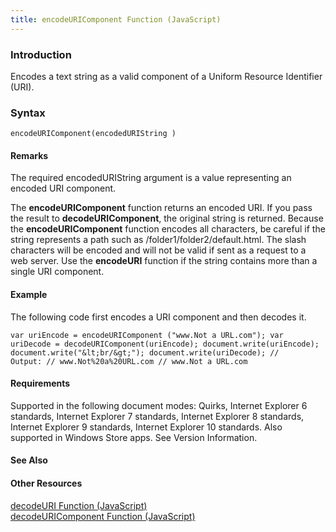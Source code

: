 ```yaml
---
title: encodeURIComponent Function (JavaScript)
---
```


### Introduction 

 Encodes a text string as a valid component of a Uniform Resource Identifier (URI).

### Syntax 

```
encodeURIComponent(encodedURIString )
```

#### Remarks 

<div id="languageReferenceRemarksSection" class="section" name="collapseableSection" style="">
  <p xmlns:util="util">
    The required <span class="parameter" sdata="paramReference">encodedURIString</span> argument is a value representing an encoded URI component.
  </p>
  <p xmlns:util="util">
    The <b>encodeURIComponent</b> function returns an encoded URI. If you pass the result to <b>decodeURIComponent</b>, the original string is returned. Because the <b>encodeURIComponent</b> function
    encodes all characters, be careful if the string represents a path such as <span class="input">/folder1/folder2/default.html</span>. The slash characters will be encoded and will not be valid if
    sent as a request to a web server. Use the <b>encodeURI</b> function if the string contains more than a single URI component.
  </p>
</div>

#### Example 

<p xmlns:util="util">
  The following code first encodes a URI component and then decodes it.
</p>

```
var uriEncode = encodeURIComponent ("www.Not a URL.com"); var uriDecode = decodeURIComponent(uriEncode); document.write(uriEncode); document.write("&lt;br/&gt;"); document.write(uriDecode); //
Output: // www.Not%20a%20URL.com // www.Not a URL.com
```

#### Requirements 

<div id="requirementsTitleSection" class="section" name="collapseableSection" style="">
  <p xmlns:util="util"></p>
  <p>
    Supported in the following document modes: Quirks, Internet Explorer 6 standards, Internet Explorer 7 standards, Internet Explorer 8 standards, Internet Explorer 9 standards, Internet Explorer 10
    standards. Also supported in Windows Store apps. See Version Information.
  </p>
</div>

#### See Also 

<div id="seeAlsoSection" class="section" name="collapseableSection" style="">
  <h4 class="subHeading">
    Other Resources
  </h4>
  <div class="seeAlsoStyle">
    <span sdata="link" xmlns:util="util"><a href="af6c81dc-10f4-4243-a7ce-d18ae3ea0fb8.htm">decodeURI Function (JavaScript)</a></span>
  </div>
  <div class="seeAlsoStyle">
    <span sdata="link" xmlns:util="util"><a href="486ccee2-afd7-4863-97ce-4adb50cf39c0.htm">decodeURIComponent Function (JavaScript)</a></span>
  </div>
</div>

